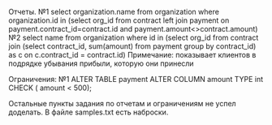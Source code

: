 Отчеты.
№1 select organization.name from organization where organization.id in
   (select org_id from contract left join payment on payment.contract_id=contract.id and payment.amount<>contract.amount)
№2
select name from organization where id in
(select org_id from contract join
(select contract_id, sum(amount) from payment group by contract_id) as c
on c.contract_id = contract.id)
Примечание: показывает клиентов в подрядке убывания прибыли, которую они принесли

Ограничения:
№1  ALTER TABLE payment ALTER COLUMN amount TYPE int CHECK ( amount < 500);

Остальные пункты задания по отчетам и ограничениям не успел доделать. В файле samples.txt есть наброски.